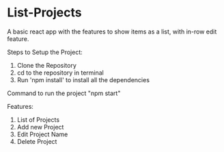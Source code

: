 # List-Projects

A basic react app with the features to show items as a list, with in-row edit feature.

Steps to Setup the Project:
1. Clone the Repository
2. cd to the repository in terminal
3. Run 'npm install' to install all the dependencies

Command to run the project
"npm start"

Features:
1. List of Projects
2. Add new Project
3. Edit Project Name
4. Delete Project


